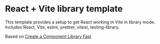 # React + Vite library template

This template provides a setup to get React working in Vite in library mode. Includes React, Vite, eslint, prettier, vitest, testing-library.

Based on [Create a Component Library Fast](https://dev.to/receter/how-to-create-a-react-component-library-using-vites-library-mode-4lma)
